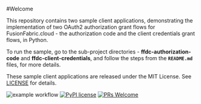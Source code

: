 #Welcome

This repository contains two sample client applications, demonstrating the implementation of two OAuth2 authorization grant flows for FusionFabric.cloud - the authorization code and the client credentials grant flows, in Python.

To run the sample, go to the sub-project directories - **ffdc-authorization-code** and **ffdc-client-credentials**, and follow the steps from the **`README.md`** files, for more details.

These sample client applications are released under the MIT License. See [LICENSE](LICENSE) for details.

![example workflow](https://github.com/fusionfabric/ffdc-sample-python/actions/workflows/superlinter.yml/badge.svg) [![PyPI license](https://img.shields.io/pypi/l/ansicolortags.svg)](https://pypi.python.org/pypi/ansicolortags/) [![PRs Welcome](https://img.shields.io/badge/PRs-welcome-brightgreen.svg?style=flat-square)](http://makeapullrequest.com)